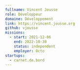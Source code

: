 ```yaml
---
fullname: Vincent Jousse
role: Développeur
domaine: Développement
link: https://vincent.jousse.org
github: vjousse
missions:
  - start: 2021-12-06
    end: 2022-10-30
    status: independent
    employer: Octo
startups:
  - carnet.de.bord
---
```


